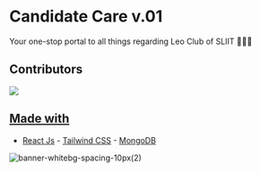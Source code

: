 # Candidate Care v.01

Your one-stop portal to all things regarding Leo Club of SLIIT 🦁💖🔥

## Contributors

<a href="https://github.com/sliitleo/ExCo22.23/graphs/contributors">
  <img src="https://contrib.rocks/image?repo=sliitleo%2FExco22.23" />

## Made with

- [React Js](#tech-stack) - [Tailwind CSS](#how-to-contribute) - [MongoDB](#i-really-want-to-contribute-but-where-do-i-start)

![banner-whitebg-spacing-10px(2)](https://cdn.discordapp.com/attachments/938131839661539339/984930372531925102/Candidate.png)




